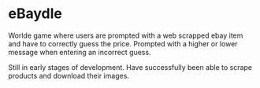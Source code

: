 # eBaydle
Worlde game where users are prompted with a web scrapped ebay item and have to correctly guess the price. Prompted with a higher or lower message when entering an incorrect guess.

Still in early stages of development. Have successfully been able to scrape products and download their images.
